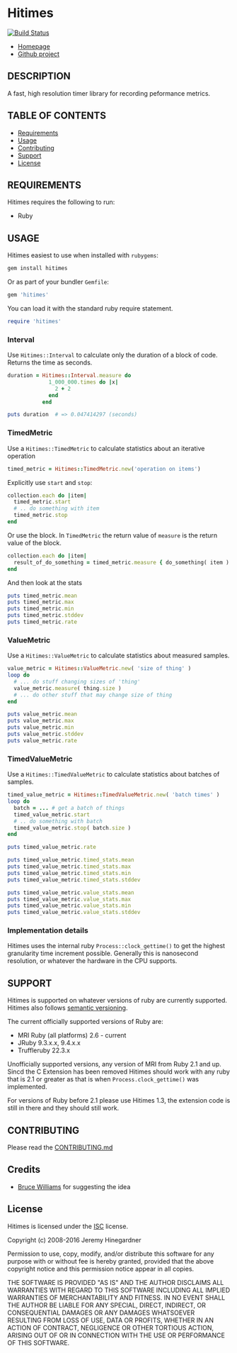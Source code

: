 # Hitimes
[![Build Status](https://copiousfreetime.semaphoreci.com/badges/hitimes/branches/main.svg)](https://copiousfreetime.semaphoreci.com/projects/hitimes)

* [Homepage](http://github.com/copiousfreetime/hitimes)
* [Github project](http://github.com/copiousfreetime/hitimes)

## DESCRIPTION

A fast, high resolution timer library for recording peformance metrics.

## TABLE OF CONTENTS

* [Requirements](#requirements)
* [Usage](#usage)
* [Contributing](#contributing)
* [Support](#support)
* [License](#license)


## REQUIREMENTS

Hitimes requires the following to run:

  * Ruby

## USAGE

Hitimes easiest to use when installed with `rubygems`:

```sh
gem install hitimes
```

Or as part of your bundler `Gemfile`:

```ruby
gem 'hitimes'
```

You can load it with the standard ruby require statement.

```ruby
require 'hitimes'
```

### Interval

Use `Hitimes::Interval` to calculate only the duration of a block of code.
Returns the time as seconds.

```ruby
duration = Hitimes::Interval.measure do
             1_000_000.times do |x|
               2 + 2
             end
           end

puts duration  # => 0.047414297 (seconds)
```

### TimedMetric

Use a `Hitimes::TimedMetric` to calculate statistics about an iterative operation

```ruby
timed_metric = Hitimes::TimedMetric.new('operation on items')
```

Explicitly use `start` and `stop`:

```ruby
collection.each do |item|
  timed_metric.start
  # .. do something with item
  timed_metric.stop
end
```

Or use the block. In `TimedMetric` the return value of `measure` is the return
value of the block.

```ruby
collection.each do |item|
  result_of_do_something = timed_metric.measure { do_something( item ) }
end
```
And then look at the stats

```ruby
puts timed_metric.mean
puts timed_metric.max
puts timed_metric.min
puts timed_metric.stddev
puts timed_metric.rate
```

### ValueMetric

Use a `Hitimes::ValueMetric` to calculate statistics about measured samples.

``` ruby
value_metric = Hitimes::ValueMetric.new( 'size of thing' )
loop do
  # ... do stuff changing sizes of 'thing'
  value_metric.measure( thing.size )
  # ... do other stuff that may change size of thing
end

puts value_metric.mean
puts value_metric.max
puts value_metric.min
puts value_metric.stddev
puts value_metric.rate
```

### TimedValueMetric

Use a `Hitimes::TimedValueMetric` to calculate statistics about batches of samples.

``` ruby
timed_value_metric = Hitimes::TimedValueMetric.new( 'batch times' )
loop do 
  batch = ... # get a batch of things
  timed_value_metric.start
  # .. do something with batch
  timed_value_metric.stop( batch.size )
end

puts timed_value_metric.rate

puts timed_value_metric.timed_stats.mean
puts timed_value_metric.timed_stats.max
puts timed_value_metric.timed_stats.min
puts timed_value_metric.timed_stats.stddev

puts timed_value_metric.value_stats.mean
puts timed_value_metric.value_stats.max
puts timed_value_metric.value_stats.min
puts timed_value_metric.value_stats.stddev
```

### Implementation details

Hitimes uses the internal ruby `Process::clock_gettime()` to
get the highest granularity time increment possible. Generally this is
nanosecond resolution, or whatever the hardware in the CPU supports.

## SUPPORT

Hitimes is supported on whatever versions of ruby are currently supported.
Hitimes also follows [semantic versioning](http://semver.org/).

The current officially supported versions of Ruby are:

* MRI Ruby (all platforms) 2.6 - current
* JRuby 9.3.x.x, 9.4.x.x
* Truffleruby 22.3.x

Unofficially supported versions, any version of MRI from Ruby 2.1 and up. Sincd
the C Extension has been removed Hitimes should work with any ruby that is 2.1
or greater as that is when `Process.clock_gettime()` was implemented.

For versions of Ruby before 2.1 please use Hitimes 1.3, the extension code is
still in there and they should still work.

## CONTRIBUTING

Please read the [CONTRIBUTING.md](CONTRIBUTING.md)

## Credits

* [Bruce Williams](https://github.com/bruce) for suggesting the idea

## License

Hitimes is licensed under the [ISC](https://opensource.org/licenses/ISC)
license.

Copyright (c) 2008-2016 Jeremy Hinegardner

Permission to use, copy, modify, and/or distribute this software for any
purpose with or without fee is hereby granted, provided that the above
copyright notice and this permission notice appear in all copies.

THE SOFTWARE IS PROVIDED "AS IS" AND THE AUTHOR DISCLAIMS ALL WARRANTIES WITH
REGARD TO THIS SOFTWARE INCLUDING ALL IMPLIED WARRANTIES OF MERCHANTABILITY AND
FITNESS. IN NO EVENT SHALL THE AUTHOR BE LIABLE FOR ANY SPECIAL, DIRECT,
INDIRECT, OR CONSEQUENTIAL DAMAGES OR ANY DAMAGES WHATSOEVER RESULTING FROM
LOSS OF USE, DATA OR PROFITS, WHETHER IN AN ACTION OF CONTRACT, NEGLIGENCE OR
OTHER TORTIOUS ACTION, ARISING OUT OF OR IN CONNECTION WITH THE USE OR
PERFORMANCE OF THIS SOFTWARE.
